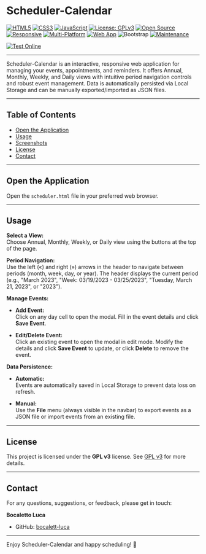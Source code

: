 # Scheduler-Calendar

[![HTML5](https://img.shields.io/badge/HTML5-E34F26?style=flat-square&logo=html5&logoColor=white)](https://developer.mozilla.org/en-US/docs/Web/Guide/HTML/HTML5)
[![CSS3](https://img.shields.io/badge/CSS3-1572B6?style=flat-square&logo=css3&logoColor=white)](https://developer.mozilla.org/en-US/docs/Web/CSS)
[![JavaScript](https://img.shields.io/badge/JavaScript-F7DF1E?style=flat-square&logo=javascript&logoColor=black)](https://developer.mozilla.org/en-US/docs/Web/JavaScript)
[![License: GPLv3](https://img.shields.io/badge/License-GPLv3-blue?style=flat-square)](LICENSE)
[![Open Source](https://img.shields.io/badge/Open%20Source-Yes-brightgreen?style=flat-square)]()
[![Responsive](https://img.shields.io/badge/Responsive-Yes-blue?style=flat-square)]()
[![Multi-Platform](https://img.shields.io/badge/Multi--Platform-Yes-blueviolet?style=flat-square)]()
[![Web App](https://img.shields.io/badge/Web%20App-Yes-orange?style=flat-square)]()
![Bootstrap](https://img.shields.io/badge/Style-Bootstrap-7952B3.svg)
[![Maintenance](https://img.shields.io/badge/Maintained-Yes-brightgreen.svg)](https://github.com/bocaletto-luca)

[![Test Online](https://img.shields.io/badge/Test%20Online-Click%20Here-brightgreen?style=for-the-badge)](https://bocaletto-luca.github.io/Scheduler-Calendar/)

---

Scheduler-Calendar is an interactive, responsive web application for managing your events, appointments, and reminders. It offers Annual, Monthly, Weekly, and Daily views with intuitive period navigation controls and robust event management. Data is automatically persisted via Local Storage and can be manually exported/imported as JSON files.

---

## Table of Contents

- [Open the Application](#open-the-application)
- [Usage](#usage)
- [Screenshots](#screenshots)
- [License](#license)
- [Contact](#contact)

---

## Open the Application

Open the `scheduler.html` file in your preferred web browser.

---

## Usage

**Select a View:**  
Choose Annual, Monthly, Weekly, or Daily view using the buttons at the top of the page.

**Period Navigation:**  
Use the left («) and right (») arrows in the header to navigate between periods (month, week, day, or year). The header displays the current period (e.g., "March 2023", "Week: 03/19/2023 - 03/25/2023", "Tuesday, March 21, 2023", or "2023").

**Manage Events:**

- **Add Event:**  
  Click on any day cell to open the modal. Fill in the event details and click **Save Event**.

- **Edit/Delete Event:**  
  Click an existing event to open the modal in edit mode. Modify the details and click **Save Event** to update, or click **Delete** to remove the event.

**Data Persistence:**

- **Automatic:**  
  Events are automatically saved in Local Storage to prevent data loss on refresh.
  
- **Manual:**  
  Use the **File** menu (always visible in the navbar) to export events as a JSON file or import events from an existing file.

---

## License

This project is licensed under the **GPL v3** license. See [GPL v3](https://www.gnu.org/licenses/gpl-3.0) for more details.

---

## Contact

For any questions, suggestions, or feedback, please get in touch:

**Bocaletto Luca**  
- GitHub: [bocalett-luca](https://github.com/bocalett-luca)  

---

Enjoy Scheduler-Calendar and happy scheduling! 🚀

